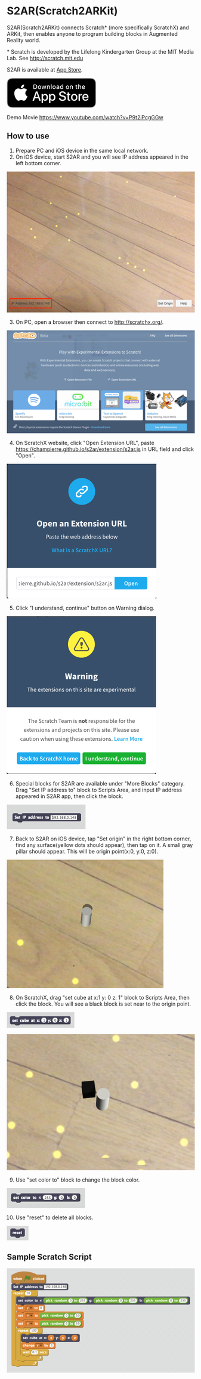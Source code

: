 # S2AR(Scratch2ARKit)

S2AR(Scratch2ARKit) connects Scratch* (more specifically ScratchX) and ARKit, then enables anyone to program building blocks in Augmented Reality world.

\* Scratch is developed by the Lifelong Kindergarten Group at the MIT Media Lab. See http://scratch.mit.edu

S2AR is available at [App Store](https://itunes.apple.com/jp/app/s2ar/id1316847947?mt=8).

[![](images/Download_on_the_App_Store_Badge_US-UK_RGB_blk_092917.svg)](https://itunes.apple.com/jp/app/s2ar/id1316847947?mt=8)

Demo Movie
https://www.youtube.com/watch?v=P9t2iPcgGGw

## How to use

1. Prepare PC and iOS device in the same local network.
2. On iOS device, start S2AR and you will see IP address appeared in the left bottom corner.

  ![](images/ip_address.jpeg)

3. On PC, open a browser then connect to http://scratchx.org/.

  ![](images/scratchx.png)

4. On ScratchX website, click "Open Extension URL", paste https://champierre.github.io/s2ar/extension/s2ar.js in URL field and click "Open".

  ![](images/scratchx1.png)

5. Click "I understand, continue" button on Warning dialog.

  ![](images/scratchx2.png)

6. Special blocks for S2AR are available under "More Blocks" category. Drag "Set IP address to" block to Scripts Area, and input IP address appeared in S2AR app, then click the block.

  ![](images/set_ip_address.png)

7. Back to S2AR on iOS device, tap "Set origin" in the right bottom corner, find any surface(yellow dots should appear), then tap on it. A small gray pillar should appear. This will be origin point(x:0, y:0, z:0).

  ![](images/origin.png)

8. On ScratchX, drag "set cube at x:1 y: 0 z: 1" block to Scripts Area, then click the block. You will see a black block is set near to the origin point.

  ![](images/set_cube_at.png)

  ![](images/set_cube_s2ar.png)

9. Use "set color to" block to change the block color.

  ![](images/set_color.png)

10. Use "reset" to delete all blocks.

  ![](images/reset.png)

## Sample Scratch Script

![](images/random_tower_script.png)
